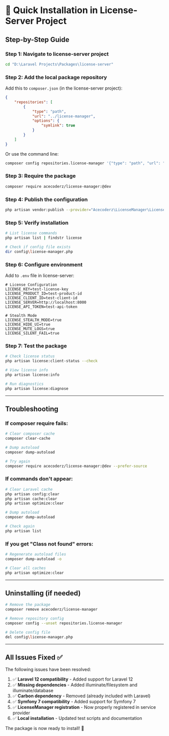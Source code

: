 # 🚀 Quick Installation in License-Server Project

## Step-by-Step Guide

### Step 1: Navigate to license-server project

```bash
cd "D:\Laravel Projects\Packages\license-server"
```

### Step 2: Add the local package repository

Add this to `composer.json` (in the license-server project):

```json
{
    "repositories": [
        {
            "type": "path",
            "url": "../license-manager",
            "options": {
                "symlink": true
            }
        }
    ]
}
```

Or use the command line:

```bash
composer config repositories.license-manager '{"type": "path", "url": "../license-manager", "options": {"symlink": true}}'
```

### Step 3: Require the package

```bash
composer require acecoderz/license-manager:@dev
```

### Step 4: Publish the configuration

```bash
php artisan vendor:publish --provider="Acecoderz\LicenseManager\LicenseManagerServiceProvider" --tag=config
```

### Step 5: Verify installation

```bash
# List license commands
php artisan list | findstr license

# Check if config file exists
dir config\license-manager.php
```

### Step 6: Configure environment

Add to `.env` file in license-server:

```env
# License Configuration
LICENSE_KEY=test-license-key
LICENSE_PRODUCT_ID=test-product-id
LICENSE_CLIENT_ID=test-client-id
LICENSE_SERVER=http://localhost:8000
LICENSE_API_TOKEN=test-api-token

# Stealth Mode
LICENSE_STEALTH_MODE=true
LICENSE_HIDE_UI=true
LICENSE_MUTE_LOGS=true
LICENSE_SILENT_FAIL=true
```

### Step 7: Test the package

```bash
# Check license status
php artisan license:client-status --check

# View license info
php artisan license:info

# Run diagnostics
php artisan license:diagnose
```

---

## Troubleshooting

### If composer require fails:

```bash
# Clear composer cache
composer clear-cache

# Dump autoload
composer dump-autoload

# Try again
composer require acecoderz/license-manager:@dev --prefer-source
```

### If commands don't appear:

```bash
# Clear Laravel cache
php artisan config:clear
php artisan cache:clear
php artisan optimize:clear

# Dump autoload
composer dump-autoload

# Check again
php artisan list
```

### If you get "Class not found" errors:

```bash
# Regenerate autoload files
composer dump-autoload -o

# Clear all caches
php artisan optimize:clear
```

---

## Uninstalling (if needed)

```bash
# Remove the package
composer remove acecoderz/license-manager

# Remove repository config
composer config --unset repositories.license-manager

# Delete config file
del config\license-manager.php
```

---

## All Issues Fixed ✅

The following issues have been resolved:

1. ✅ **Laravel 12 compatibility** - Added support for Laravel 12
2. ✅ **Missing dependencies** - Added illuminate/filesystem and illuminate/database
3. ✅ **Carbon dependency** - Removed (already included with Laravel)
4. ✅ **Symfony 7 compatibility** - Added support for Symfony 7
5. ✅ **LicenseManager registration** - Now properly registered in service provider
6. ✅ **Local installation** - Updated test scripts and documentation

The package is now ready to install! 🎉

